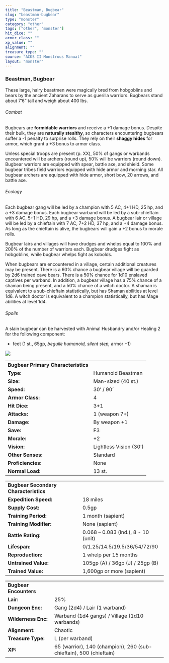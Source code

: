 ```yaml
---
title: "Beastman, Bugbear"
slug: "beastman-bugbear"
type: "monster"
category: "other"
tags: ["other", "monster"]
hit_dice: ""
armor_class: ""
xp_value: ""
alignment: ""
treasure_type: ""
source: "ACKS II Monstrous Manual"
layout: "monster"
---
```


### Beastman, Bugbear

These large, hairy beastmen were magically bred from hobgoblins and bears by the ancient Zaharans
to serve as guerilla warriors. Bugbears stand about 7’6” tall and weigh about 400 lbs.

###### Combat

Bugbears are **formidable warriors** and receive a +1 damage bonus. Despite their bulk, they are
**naturally stealthy**, so characters encountering bugbears suffer a -1 penalty to surprise rolls.
They rely on their **shaggy hides** for armor, which grant a +3 bonus to armor class.

Unless special troops are present (p. XX), 50% of gangs or warbands encountered will be archers
(round up), 50% will be warriors (round down). Bugbear warriors are equipped with spear, battle axe,
and shield. Some bugbear tribes field warriors equipped with hide armor and morning star. All
bugbear archers are equipped with hide armor, short bow, 20 arrows, and battle axe.

###### Ecology

Each bugbear gang will be led by a champion with 5 AC, 4+1 HD, 25 hp, and a +3 damage bonus. Each
bugbear warband will be led by a sub-chieftain with 6 AC, 5+1 HD, 29 hp, and a +3 damage bonus. A
bugbear lair or village will be led by a chieftain with 7 AC, 7+2 HD, 37 hp, and a +4 damage bonus.
As long as the chieftain is alive, the bugbears will gain a +2 bonus to morale rolls.

Bugbear lairs and villages will have drudges and whelps equal to 100% and 200% of the number of
warriors each. Bugbear drudges fight as hobgoblins, while bugbear whelps fight as kobolds.

When bugbears are encountered in a village, certain additional creatures may be present. There is a
60% chance a bugbear village will be guarded by 2d6 trained cave bears. There is a 50% chance for
1d10 enslaved captives per warband. In addition, a bugbear village has a 75% chance of a shaman
being present, and a 50% chance of a witch doctor. A shaman is equivalent to a sub-chieftain
statistically, but has Shaman abilities at level 1d6. A witch doctor is equivalent to a champion
statistically, but has Mage abilities at level 1d4.

###### Spoils

A slain bugbear can be harvested with Animal Husbandry and/or Healing 2 for the following component:

* feet (1 st., 65gp, *beguile humanoid, silent step,* armor +1)

![](data:image/png;base64...)

|  |  |
| --- | --- |
| **Bugbear Primary Characteristics** | |
| **Type:** | Humanoid Beastman |
| **Size:** | Man-sized (40 st.) |
| **Speed:** | 30’ / 90’ |
| **Armor Class:** | 4 |
| **Hit Dice:** | 3+1 |
| **Attacks:** | 1 (weapon 7+) |
| **Damage:** | By weapon +1 |
| **Save:** | F3 |
| **Morale:** | +2 |
| **Vision:** | Lightless Vision (30’) |
| **Other Senses:** | Standard |
| **Proficiencies:** | None |
| **Normal Load:** | 13 st. |

|  |  |
| --- | --- |
| **Bugbear Secondary Characteristics** | |
| **Expedition Speed:** | 18 miles |
| **Supply Cost:** | 0.5gp |
| **Training Period:** | 1 month (sapient) |
| **Training Modifier:** | None (sapient) |
| **Battle Rating:** | 0.068 – 0.083 (ind.), 8 - 10 (unit) |
| **Lifespan:** | 0/1.25/14.5/19.5/36/54/72/90 |
| **Reproduction:** | 1 whelp per 15 months |
| **Untrained Value:** | 105gp (A) / 36gp (J) / 25gp (B) |
| **Trained Value:** | 1,600gp or more (sapient) |

|  |  |
| --- | --- |
| **Bugbear Encounters** | |
| **Lair:** | 25% |
| **Dungeon Enc:** | Gang (2d4) / Lair (1 warband) |
| **Wilderness Enc:** | Warband (1d4 gangs) /  Village (1d10 warbands) |
| **Alignment:** | Chaotic |
| **Treasure Type:** | L (per warband) |
| **XP:** | 65 (warrior), 140 (champion), 260 (sub-chieftain), 500 (chieftain) |
